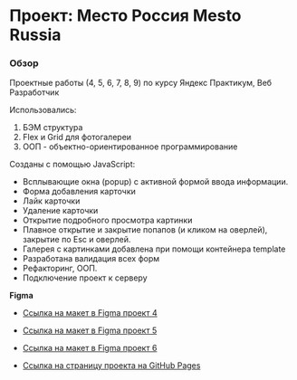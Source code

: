 # Проект: Место Россия Mesto Russia

### Обзор
Проектные работы (4, 5, 6, 7, 8, 9) по курсу Яндекс Практикум, Веб Разработчик

Использовались:
1. БЭМ структура
2. Flex и Grid для фотогалереи
3. ООП - объектно-ориентированное программирование

Созданы с помощью JavaScript:

* Всплывающие окна (popup) с активной формой ввода информации.
* Форма добавления карточки
* Лайк карточки 
* Удаление карточки
* Открытие подробного просмотра картинки
* Плавное открытие и закрытие попапов (и кликом на оверлей), закрытие по Esc и оверлей.
* Галерея с картинками добавлена при помощи контейнера template
* Разработана валидация всех форм
* Рефакторинг, ООП.
* Подключение проект к серверу

**Figma**

* [Ссылка на макет в Figma проект 4](https://www.figma.com/file/2cn9N9jSkmxD84oJik7xL7/JavaScript.-Sprint-4?node-id=0%3A1)

* [Ссылка на макет в Figma проект 5](https://www.figma.com/file/bjyvbKKJN2naO0ucURl2Z0/JavaScript.-Sprint-5?node-id=50160%3A460)

* [Ссылка на макет в Figma проект 6](https://www.figma.com/file/kRVLKwYG3d1HGLvh7JFWRT/JavaScript.-Sprint-6?node-id=1140%3A291)


* [Ссылка на страницу проекта на GitHub Pages](https://olga-x.github.io/mesto) 